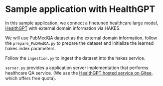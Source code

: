 # Sample application with HealthGPT

In this sample application, we connect a finetuned healthcare large model, [HealthGPT](https://github.com/DCDmllm/HealthGPT?tab=readme-ov-file) with external domain information via HAKES.

We will use PubMedQA dataset as the external domain information, follow the `prepare_PubMedQA.py` to prepare the dataset and initialize the learned hakes index parameters.

Follow the `ingestion.py` to ingest the dataset into the hakes service.

`server.py` provides a application server implementation that performs healthcare QA service. (We use the [HealthGPT hosted service on Gitee](https://ai.gitee.com/serverless-api?model=HealthGPT-L14&tab=info), which offers free quota).
